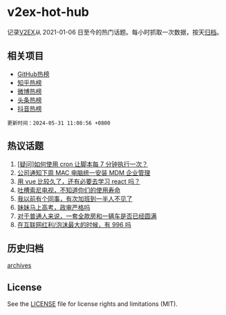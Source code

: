# v2ex-hot-hub

 记录[V2EX](https://www.v2ex.com/)从 2021-01-06 日至今的热门话题。每小时抓取一次数据，按天[归档](archives)。
 
 ## 相关项目

- [GitHub热榜](https://github.com/lonnyzhang423/github-hot-hub)
- [知乎热榜](https://github.com/lonnyzhang423/zhihu-hot-hub)
- [微博热榜](https://github.com/lonnyzhang423/weibo-hot-hub)
- [头条热榜](https://github.com/lonnyzhang423/toutiao-hot-hub)
- [抖音热榜](https://github.com/lonnyzhang423/douyin-hot-hub)


 `更新时间：2024-05-31 11:08:56 +0800`

## 热议话题

1. [[疑问]如何使用 cron 让脚本每 7 分钟执行一次？](https://www.v2ex.com/t/1045433)
1. [公司通知下周 MAC 电脑统一安装 MDM 企业管理](https://www.v2ex.com/t/1045490)
1. [用 vue 比较久了，还有必要去学习 react 吗？](https://www.v2ex.com/t/1045352)
1. [吐槽索尼电视，不知道你们的使用寿命](https://www.v2ex.com/t/1045466)
1. [我以前有个同事，有次加班到一半人不见了](https://www.v2ex.com/t/1045477)
1. [妹妹马上高考，政审严格吗](https://www.v2ex.com/t/1045576)
1. [对于普通人来说，一套全款房和一辆车是否已经圆满](https://www.v2ex.com/t/1045386)
1. [在互联网红利/泡沫最大的时候，有 996 吗](https://www.v2ex.com/t/1045382)

## 历史归档

[archives](archives)

## License

See the [LICENSE](LICENSE) file for license rights and limitations (MIT).
